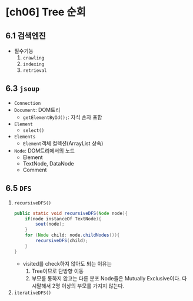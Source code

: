 # [ch06] Tree 순회

## 6.1 검색엔진
- 필수기능
    1. `crawling`
    2. `indexing`
    3. `retrieval`

## 6.3 `jsoup`
- `Connection`
- `Document`:   DOM트리
    - `getElementById();`: 자식 손자 포함
- `Element`
    - `select()`
- `Elements`
    - `Element`객체 컬렉션(ArrayList 상속)
- `Node`:   DOM트리에서의 노드
    - Element
    - TextNode, DataNode
    - Comment

## 6.5 `DFS`

1. `recursiveDFS()`
    ```java
    public static void recursiveDFS(Node node){
        if(node instanceOf TextNode){
            sout(node);
        }
        for (Node child: node.childNodes()){
            recursiveDFS(child);
        }
    }
    ```
    - visited를 check하지 않아도 되는 이유는
        1. Tree이므로 단방향 이동
        2. 부모를 통하지 않고는 다른 분포 Node들은 Mutually Exclusive이다. 다시말해서 2명 이상의 부모를 가지지 않는다.
2. `iterativeDFS()`




